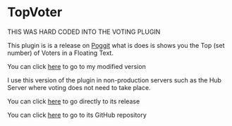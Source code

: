 # TopVoter

THIS WAS HARD CODED INTO THE VOTING PLUGIN

This plugin is is a release on [Poggit](https://poggit.pmmp.io/) what is does is shows you the Top (set number) of Voters in a Floating Text.

You can click [here](https://github.com/jaylac2000/ScepterNetwork/tree/master/MCPE%20Server/PrivatePlugins/ScepterVoting) to go to my modified version

I use this version of the plugin in non-production servers such as the Hub Server where voting does not need to take place.

You can click [here](https://poggit.pmmp.io/p/TopVoter/) to go directly to its release

You can click [here](https://github.com/SalmonDE/TopVoter/) to go to its GitHub repository